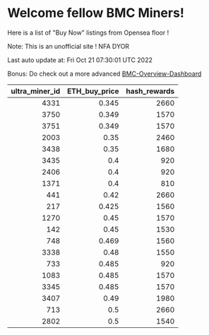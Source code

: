 # Welcome fellow BMC Miners!
Here is a list of "Buy Now" listings from Opensea floor !

Note: This is an unofficial site ! NFA DYOR

Last auto update at: Fri Oct 21 07:30:01 UTC 2022

Bonus: Do check out a more advanced [BMC-Overview-Dashboard](https://dune.com/defifunk/BMC-Overview-Dashboard)


|   ultra_miner_id |   ETH_buy_price |   hash_rewards |
|-----------------:|----------------:|---------------:|
|             4331 |           0.345 |           2660 |
|             3750 |           0.349 |           1570 |
|             3751 |           0.349 |           1570 |
|             2003 |           0.35  |           2460 |
|             3438 |           0.35  |           1680 |
|             3435 |           0.4   |            920 |
|             2406 |           0.4   |            920 |
|             1371 |           0.4   |            810 |
|              441 |           0.42  |           2660 |
|              217 |           0.425 |           1560 |
|             1270 |           0.45  |           1570 |
|              142 |           0.45  |           1530 |
|              748 |           0.469 |           1560 |
|             3338 |           0.48  |           1550 |
|              733 |           0.485 |            920 |
|             1083 |           0.485 |           1570 |
|             3345 |           0.485 |           1570 |
|             3407 |           0.49  |           1980 |
|              713 |           0.5   |           2660 |
|             2802 |           0.5   |           1540 |